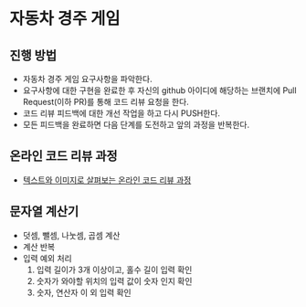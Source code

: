 # 자동차 경주 게임
## 진행 방법
* 자동차 경주 게임 요구사항을 파악한다.
* 요구사항에 대한 구현을 완료한 후 자신의 github 아이디에 해당하는 브랜치에 Pull Request(이하 PR)를 통해 코드 리뷰 요청을 한다.
* 코드 리뷰 피드백에 대한 개선 작업을 하고 다시 PUSH한다.
* 모든 피드백을 완료하면 다음 단계를 도전하고 앞의 과정을 반복한다.

## 온라인 코드 리뷰 과정
* [텍스트와 이미지로 살펴보는 온라인 코드 리뷰 과정](https://github.com/next-step/nextstep-docs/tree/master/codereview)

## 문자열 계산기
* 덧셈, 뺄셈, 나눗셈, 곱셈 계산
* 계산 반복
* 입력 예외 처리
  1) 입력 길이가 3개 이상이고, 홀수 길이 입력 확인
  2) 숫자가 와야할 위치의 입력 값이 숫자 인지 확인
  3) 숫자, 연산자 이 외 입력 확인
